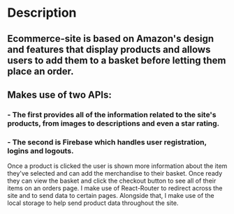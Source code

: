 # **Description**

## Ecommerce-site is based on Amazon's design and features that display products and allows users to add them to a basket before letting them place an order. 

## Makes use of two APIs:
### - The first provides all of the information related to the site's products, from images to descriptions and even a star rating.
### - The second is Firebase which handles user registration, logins and logouts. 
Once a product is clicked the user is shown more information about the item they've selected and can add the merchandise to their basket. Once ready they can view the basket and click the checkout button to see all of their items on an orders page.
I make use of React-Router to redirect across the site and to send data to certain pages. Alongside that, I make use of the local storage to help send product data throughout the site.   

